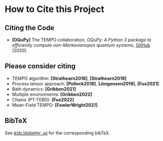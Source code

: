 How to Cite this Project
========================


Citing the Code
---------------

- **[OQuPy]** The TEMPO collaboration, *OQuPy: A Python 3 package to efficiently compute non-Markovianopen quantum systems*, [GitHub](https://doi.org/10.5281/zenodo.4428316) (2020).


Please consider citing
----------------------

- TEMPO algorithm: **[Strathearn2018]**, **[Strathearn2019]**
- Process tensor approach: **[Pollock2018]**, **[Jorgensen2019]**, **[Fux2021]**
- Bath dynamics: **[Gribben2021]**
- Multiple environments: **[Gribben2022]**
- Chains (PT-TEBD): **[Fux2022]**
- Mean-Field TEMPO: **[FowlerWright2021]**

BibTeX
------

See [`BIBLIOGRAPHY.md`](https://github.com/tempoCollaboration/OQuPy/blob/main/BIBLIOGRAPHY.md) for the corresponding bibTeX.
